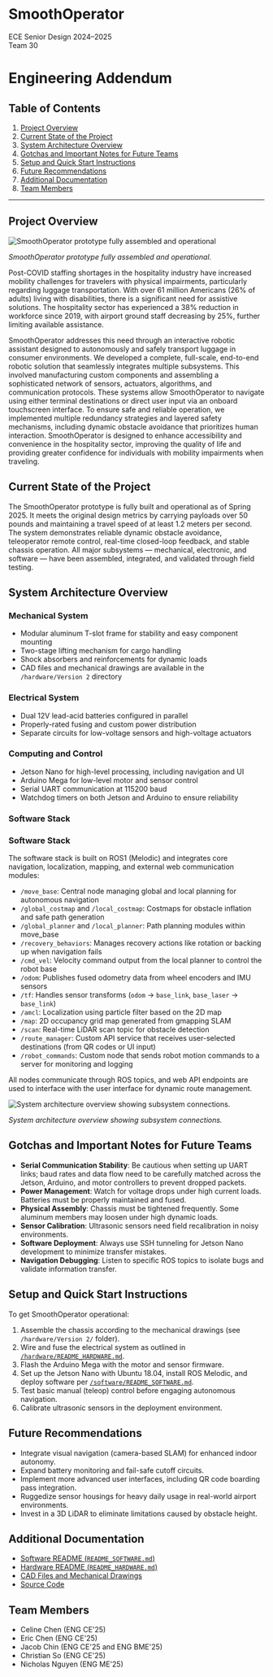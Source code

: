 # SmoothOperator
ECE Senior Design 2024–2025  
Team 30

# Engineering Addendum

## Table of Contents
1. [Project Overview](#project-overview)
2. [Current State of the Project](#current-state-of-the-project)
3. [System Architecture Overview](#system-architecture-overview)
4. [Gotchas and Important Notes for Future Teams](#gotchas-and-important-notes-for-future-teams)
5. [Setup and Quick Start Instructions](#setup-and-quick-start-instructions)
6. [Future Recommendations](#future-recommendations)
7. [Additional Documentation](#additional-documentation)
8. [Team Members](#team-members)

---

## Project Overview

![SmoothOperator prototype fully assembled and operational](https://github.com/user-attachments/assets/2bedc1f4-6bcd-478d-ab8f-67a9fdcd3274)

*SmoothOperator prototype fully assembled and operational.*

Post-COVID staffing shortages in the hospitality industry have increased mobility challenges for travelers with physical impairments, particularly regarding luggage transportation. With over 61 million Americans (26% of adults) living with disabilities, there is a significant need for assistive solutions. The hospitality sector has experienced a 38% reduction in workforce since 2019, with airport ground staff decreasing by 25%, further limiting available assistance. 

SmoothOperator addresses this need through an interactive robotic assistant designed to autonomously and safely transport luggage in consumer environments. We developed a complete, full-scale, end-to-end robotic solution that seamlessly integrates multiple subsystems. This involved manufacturing custom components and assembling a sophisticated network of sensors, actuators, algorithms, and communication protocols. These systems allow SmoothOperator to navigate using either terminal destinations or direct user input via an onboard touchscreen interface. To ensure safe and reliable operation, we implemented multiple redundancy strategies and layered safety mechanisms, including dynamic obstacle avoidance that prioritizes human interaction. SmoothOperator is designed to enhance accessibility and convenience in the hospitality sector, improving the quality of life and providing greater confidence for individuals with mobility impairments when traveling.


## Current State of the Project

The SmoothOperator prototype is fully built and operational as of Spring 2025. It meets the original design metrics by carrying payloads over 50 pounds and maintaining a travel speed of at least 1.2 meters per second. The system demonstrates reliable dynamic obstacle avoidance, teleoperator remote control, real-time closed-loop feedback, and stable chassis operation. All major subsystems — mechanical, electronic, and software — have been assembled, integrated, and validated through field testing.

## System Architecture Overview

### Mechanical System

- Modular aluminum T-slot frame for stability and easy component mounting
- Two-stage lifting mechanism for cargo handling
- Shock absorbers and reinforcements for dynamic loads
- CAD files and mechanical drawings are available in the `/hardware/Version 2` directory

### Electrical System

- Dual 12V lead-acid batteries configured in parallel
- Properly-rated fusing and custom power distribution
- Separate circuits for low-voltage sensors and high-voltage actuators

### Computing and Control

- Jetson Nano for high-level processing, including navigation and UI
- Arduino Mega for low-level motor and sensor control
- Serial UART communication at 115200 baud
- Watchdog timers on both Jetson and Arduino to ensure reliability

### Software Stack

### Software Stack

The software stack is built on ROS1 (Melodic) and integrates core navigation, localization, mapping, and external web communication modules:

- `/move_base`: Central node managing global and local planning for autonomous navigation
- `/global_costmap` and `/local_costmap`: Costmaps for obstacle inflation and safe path generation
- `/global_planner` and `/local_planner`: Path planning modules within move_base
- `/recovery_behaviors`: Manages recovery actions like rotation or backing up when navigation fails
- `/cmd_vel`: Velocity command output from the local planner to control the robot base
- `/odom`: Publishes fused odometry data from wheel encoders and IMU sensors
- `/tf`: Handles sensor transforms (`odom` → `base_link`, `base_laser` → `base_link`)
- `/amcl`: Localization using particle filter based on the 2D map
- `/map`: 2D occupancy grid map generated from gmapping SLAM
- `/scan`: Real-time LiDAR scan topic for obstacle detection
- `/route_manager`: Custom API service that receives user-selected destinations (from QR codes or UI input)
- `/robot_commands`: Custom node that sends robot motion commands to a server for monitoring and logging

All nodes communicate through ROS topics, and web API endpoints are used to interface with the user interface for dynamic route management.

![System architecture overview showing subsystem connections.](https://github.com/user-attachments/assets/6b65ac43-547f-48d7-abc9-0bd1be47d619)

*System architecture overview showing subsystem connections.*


## Gotchas and Important Notes for Future Teams

- **Serial Communication Stability**: Be cautious when setting up UART links; baud rates and data flow need to be carefully matched across the Jetson, Arduino, and motor controllers to prevent dropped packets.
- **Power Management**: Watch for voltage drops under high current loads. Batteries must be properly maintained and fused.
- **Physical Assembly**: Chassis must be tightened frequently. Some aluminum members may loosen under high dynamic loads.
- **Sensor Calibration**: Ultrasonic sensors need field recalibration in noisy environments.
- **Software Deployment**: Always use SSH tunneling for Jetson Nano development to minimize transfer mistakes.
- **Navigation Debugging**: Listen to specific ROS topics to isolate bugs and validate information transfer.

## Setup and Quick Start Instructions

To get SmoothOperator operational:

1. Assemble the chassis according to the mechanical drawings (see `/hardware/Version 2/` folder).
2. Wire and fuse the electrical system as outlined in [`/hardware/README_HARDWARE.md`](./hardware/README_Hardware.md).
3. Flash the Arduino Mega with the motor and sensor firmware.
4. Set up the Jetson Nano with Ubuntu 18.04, install ROS Melodic, and deploy software per [`/software/README_SOFTWARE.md`](./software/README_Software.md).
5. Test basic manual (teleop) control before engaging autonomous navigation.
6. Calibrate ultrasonic sensors in the deployment environment.

## Future Recommendations

- Integrate visual navigation (camera-based SLAM) for enhanced indoor autonomy.
- Expand battery monitoring and fail-safe cutoff circuits.
- Implement more advanced user interfaces, including QR code boarding pass integration.
- Ruggedize sensor housings for heavy daily usage in real-world airport environments.
- Invest in a 3D LiDAR to eliminate limitations caused by obstacle height.

## Additional Documentation

- [Software README (`README_SOFTWARE.md`)](./software/README_Software.md)
- [Hardware README (`README_HARDWARE.md`)](./hardware/README_Hardware.md)
- [CAD Files and Mechanical Drawings](./hardware/Version_2)
- [Source Code](./software/)

## Team Members
- Celine Chen (ENG CE'25)
- Eric Chen (ENG CE'25)
- Jacob Chin (ENG CE'25 and ENG BME'25)
- Christian So (ENG CE'25)
- Nicholas Nguyen (ENG ME'25)

